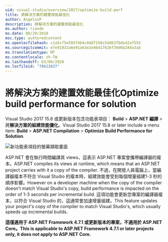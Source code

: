 ```yaml
---
uid: visual-studio/overview/2017/optimize-build-perf
title: 將解決方案的建置效能最佳化
author: AngelosP
description: 將解決方案的建置效能最佳化
ms.author: riande
ms.date: 08/29/2018
msc.type: authoredcontent
ms.openlocfilehash: c1a5cf5e59374b4c0dd7150c5dd62fbde42af555
ms.sourcegitcommit: e7e91932a6e91a63e2e46417626f39d6b244a3ab
ms.translationtype: MT
ms.contentlocale: zh-TW
ms.lasthandoff: 03/06/2020
ms.locfileid: "78622637"
---
```

# <a name="optimize-build-performance-for-solution"></a><span data-ttu-id="45da6-103">將解決方案的建置效能最佳化</span><span class="sxs-lookup"><span data-stu-id="45da6-103">Optimize build performance for solution</span></span>

<span data-ttu-id="45da6-104">Visual Studio 2017 15.8 或更新版本包含功能表項目： **Build** > **ASP.NET 編譯** > 將**解決方案的組建效能優化**。</span><span class="sxs-lookup"><span data-stu-id="45da6-104">Visual Studio 2017 15.8 or later include a menu item: **Build** > **ASP.NET Compilation** > **Optimize Build Performance for Solution**.</span></span>

![新功能表項目的螢幕擷取畫面](optimize-build-perf/_static/optimize-build-performance-for-solution.png)

<span data-ttu-id="45da6-106">ASP.NET 會在執行時間編譯其 views，這表示 ASP.NET 專案會攜帶編譯器的複本。</span><span class="sxs-lookup"><span data-stu-id="45da6-106">ASP.NET compiles its views at runtime, which means that an ASP.NET project carries with it a copy of the compiler.</span></span> <span data-ttu-id="45da6-107">不過，在開發人員電腦上，當編譯器複本不符合 Visual Studio 的複本時，組建效能會受到每個增量組建1-3 秒的順序影響。</span><span class="sxs-lookup"><span data-stu-id="45da6-107">However on a developer machine when the copy of the compiler doesn't match Visual Studio's copy, build performance is impacted on the order of 1-3 seconds per incremental build.</span></span> <span data-ttu-id="45da6-108">這項功能會更新您專案的編譯器複本，以符合 Visual Studio 的，這通常會加速增量組建。</span><span class="sxs-lookup"><span data-stu-id="45da6-108">This feature updates your project's copy of the compiler to match Visual Studio's, which usually speeds up incremental builds.</span></span>

<span data-ttu-id="45da6-109">**這僅適用于 ASP.NET Framework 4.7.1 或更新版本的專案，不適用於 ASP.NET Core。**</span><span class="sxs-lookup"><span data-stu-id="45da6-109">**This is applicable to ASP.NET Framework 4.7.1 or later projects only, it does not apply to ASP.NET Core.**</span></span>
